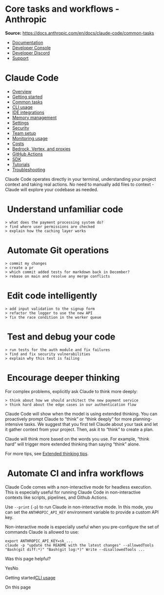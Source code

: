 # Core tasks and workflows - Anthropic

**Source:** https://docs.anthropic.com/en/docs/claude-code/common-tasks

- [Documentation](/en/home)
- [Developer Console](https://console.anthropic.com/)
- [Developer Discord](https://www.anthropic.com/discord)
- [Support](https://support.anthropic.com/)

# Claude Code

* [Overview](/en/docs/claude-code/overview)
* [Getting started](/en/docs/claude-code/getting-started)
* [Common tasks](/en/docs/claude-code/common-tasks)
* [CLI usage](/en/docs/claude-code/cli-usage)
* [IDE integrations](/en/docs/claude-code/ide-integrations)
* [Memory management](/en/docs/claude-code/memory)
* [Settings](/en/docs/claude-code/settings)
* [Security](/en/docs/claude-code/security)
* [Team setup](/en/docs/claude-code/team)
* [Monitoring usage](/en/docs/claude-code/monitoring-usage)
* [Costs](/en/docs/claude-code/costs)
* [Bedrock, Vertex, and proxies](/en/docs/claude-code/bedrock-vertex-proxies)
* [GitHub Actions](/en/docs/claude-code/github-actions)
* [SDK](/en/docs/claude-code/sdk)
* [Tutorials](/en/docs/claude-code/tutorials)
* [Troubleshooting](/en/docs/claude-code/troubleshooting)

Claude Code operates directly in your terminal, understanding your project
context and taking real actions. No need to manually add files to context -
Claude will explore your codebase as needed.

# [​](#understand-unfamiliar-code) Understand unfamiliar code

```
> what does the payment processing system do?
> find where user permissions are checked
> explain how the caching layer works

```

# [​](#automate-git-operations) Automate Git operations

```
> commit my changes
> create a pr
> which commit added tests for markdown back in December?
> rebase on main and resolve any merge conflicts

```

# [​](#edit-code-intelligently) Edit code intelligently

```
> add input validation to the signup form
> refactor the logger to use the new API
> fix the race condition in the worker queue

```

# [​](#test-and-debug-your-code) Test and debug your code

```
> run tests for the auth module and fix failures
> find and fix security vulnerabilities
> explain why this test is failing

```

# [​](#encourage-deeper-thinking) Encourage deeper thinking

For complex problems, explicitly ask Claude to think more deeply:

```
> think about how we should architect the new payment service
> think hard about the edge cases in our authentication flow

```

Claude Code will show when the model is using extended thinking. You can
proactively prompt Claude to “think” or “think deeply” for more
planning-intensive tasks. We suggest that you first tell Claude about your task
and let it gather context from your project. Then, ask it to “think” to create a
plan.

Claude will think more based on the words you use. For example, “think hard” will trigger more extended thinking than saying “think” alone.

For more tips, see
[Extended thinking tips](/en/docs/build-with-claude/prompt-engineering/extended-thinking-tips).

# [​](#automate-ci-and-infra-workflows) Automate CI and infra workflows

Claude Code comes with a non-interactive mode for headless execution. This is
especially useful for running Claude Code in non-interactive contexts like
scripts, pipelines, and Github Actions.

Use `--print` (`-p`) to run Claude in non-interactive mode. In this mode, you
can set the `ANTHROPIC_API_KEY` environment variable to provide a custom API
key.

Non-interactive mode is especially useful when you pre-configure the set of
commands Claude is allowed to use:

```
export ANTHROPIC_API_KEY=sk_...
claude -p "update the README with the latest changes" --allowedTools "Bash(git diff:*)" "Bash(git log:*)" Write --disallowedTools ...

```

Was this page helpful?

YesNo

Getting started[CLI usage](/en/docs/claude-code/cli-usage)

On this page
